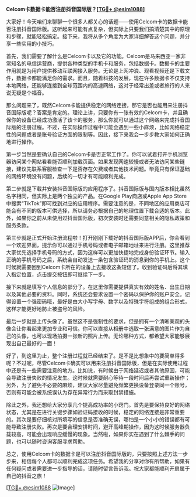 **Celcom卡数据卡能否注册抖音国际版？[[TG💪+ @esim1088](https://t.me/s/esim1088)]**

大家好！今天咱们来聊聊一个很多人都关心的话题——使用Celcom卡的数据卡能否注册抖音国际版。这听起来可能有点复杂，但实际上只要我们搞清楚其中的原理和步骤，就能轻松搞定。接下来，我将从多个角度为大家详细解答这个问题，并分享一些实用的小技巧。

首先，我们需要了解什么是Celcom卡以及它的功能。Celcom是马来西亚一家非常知名的电信运营商，提供各种类型的手机卡和服务，包括数据卡。数据卡的主要作用就是为用户提供移动互联网接入服务。无论是上网冲浪、观看视频还是下载文件，数据卡都能满足你的需求。而且，随着科技的发展，现在许多数据卡不仅支持本地网络，还能够连接到全球范围内的高速网络，这对于经常出差或者旅行的人来说无疑是个福音。

那么问题来了，既然Celcom卡能提供稳定的网络连接，那它是否也能用来注册抖音国际版呢？答案是肯定的。理论上讲，只要你有一张有效的Celcom卡，并且确保你的设备已经成功激活了该卡的服务，那么你就可以通过这个网络来完成抖音国际版的注册过程。不过，在实际操作过程中可能会遇到一些小麻烦，比如网络稳定性的问题或者是账号验证方面的限制等。因此，接下来我会一步步教大家如何正确地进行操作。

第一步当然是要确认自己的Celcom卡是否正常工作了。你可以试着打开手机浏览器访问某个网站看看能否顺利加载页面。如果发现网速较慢或者无法访问某些链接，建议先联系客服检查一下是否存在欠费或者其他技术问题。毕竟只有保证基础的网络环境没有问题，后续的一切才有可能顺利完成。

第二步就是下载并安装抖音国际版的应用程序了。抖音国际版与国内版本相比虽然名字相同，但实际上是两个独立的产品。在Google Play商店或Apple App Store中搜索“TikTok”即可找到对应的应用程序。需要注意的是，不同地区的应用商店可能会有不同的版本可供选择，所以请务必根据自己的地理位置下载合适的版本。此外，如果你之前从未使用过抖音国际版，初次安装时还需要同意相关的隐私政策和服务条款。

第三步就是正式开始注册流程啦！打开刚刚下载好的抖音国际版APP后，你会看到一个欢迎界面，提示你可以通过手机号码或者电子邮箱地址来进行注册。这里推荐大家优先选择手机号码的方式，因为这样可以更加快捷地完成身份验证环节。输入正确的手机号码之后，系统会自动发送一条包含验证码的消息到你的手机上。这个时候就需要回到Celcom卡所在的设备上去接收这条短信了。收到验证码后将其填入指定位置，点击提交按钮即可继续下一步。

接下来就是填写个人信息的部分了。在这里你需要提供真实有效的姓名、出生日期以及其他必要的资料。同时，系统还会要求设置一个密码以保护你的账户安全。记得设置一个强密码哦，最好是由大小写字母、数字以及特殊字符组成的组合形式，这样才能更好地防止被盗号的风险。

最后一步就是上传头像了。虽然这不是强制性的要求，但是拥有一个清晰美观的头像会让你看起来更加专业和可信。你可以直接从相册中选取一张满意的图片作为自己的头像，也可以现场拍摄一张新的照片上传。无论哪种方式，都希望大家能够展现出自己最好的一面！

好了，到这里为止，整个注册过程就已经结束了。是不是比想象中的要简单得多呢？不过呢，尽管Celcom卡确实可以用来注册抖音国际版，但是在实际使用过程中还是有一些需要注意的地方。比如说，有时候由于网络延迟或者其他原因，可能会导致注册失败的情况发生。这时候就需要耐心等待一段时间后再尝试重新操作；另外，为了避免不必要的麻烦，建议大家尽量避免频繁更换设备登录同一个账号，否则有可能会被系统误认为存在异常行为而采取封禁措施。

除此之外，我还想给大家分享几个提高成功率的小窍门。首先是要保持良好的网络状态，尤其是在进行关键步骤如验证码接收的时候，稳定的网络连接是非常重要的。其次是要仔细核对所填写的信息是否准确无误，哪怕是一个小小的错误都有可能导致注册失败。再次是要合理安排时间，避开高峰期操作，因为这时候服务器负载较高，可能会出现响应缓慢的现象。当然啦，如果你实在遇到了什么棘手的问题，也可以随时咨询客服寻求帮助。

总之，使用Celcom卡的数据卡是可以注册抖音国际版的，只要按照上述方法一步步来，相信每个人都可以顺利完成这项任务。希望我的分享对你有所帮助，如果有任何疑问或者需要进一步指导的话，请随时留言告诉我。祝大家都能顺利开启属于自己的抖音之旅！

[[TG💪+ @esim1088](https://t.me/s/esim1088) ![Image](https://i.postimg.cc/4NQfJmqS/Snipaste-2025-05-13-00-14-12.png)]
